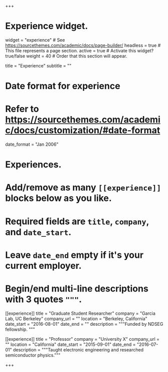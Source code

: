 +++
# Experience widget.
widget = "experience"  # See https://sourcethemes.com/academic/docs/page-builder/
headless = true  # This file represents a page section.
active = true  # Activate this widget? true/false
weight = 40  # Order that this section will appear.

title = "Experience"
subtitle = ""

# Date format for experience
#   Refer to https://sourcethemes.com/academic/docs/customization/#date-format
date_format = "Jan 2006"

# Experiences.
#   Add/remove as many `[[experience]]` blocks below as you like.
#   Required fields are `title`, `company`, and `date_start`.
#   Leave `date_end` empty if it's your current employer.
#   Begin/end multi-line descriptions with 3 quotes `"""`.
[[experience]]
  title = "Graduate Student Researcher"
  company = "Garcia Lab, UC Berkeley"
  company_url = ""
  location = "Berkeley, California"
  date_start = "2016-08-01"
  date_end = ""
  description = """Funded by NDSEG fellowship.
  """

[[experience]]
  title = "Professor"
  company = "University X"
  company_url = ""
  location = "California"
  date_start = "2015-09-01"
  date_end = "2016-07-01"
  description = """Taught electronic engineering and researched semiconductor physics."""

+++
